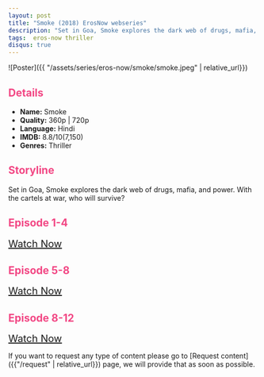 ```yaml
---
layout: post
title: "Smoke (2018) ErosNow webseries"
description: "Set in Goa, Smoke explores the dark web of drugs, mafia, and power. With the cartels at war, who will survive? "
tags:  eros-now thriller
disqus: true
---
```

<style>
h2{
    color:#F24784;
}
</style>

![Poster]({{ "/assets/series/eros-now/smoke/smoke.jpeg" | relative_url}})

## Details

* **Name:** Smoke
* **Quality:** 360p \| 720p
* **Language:** Hindi
* **IMDB:** 8.8/10(7,150)
* **Genres:** Thriller

## Storyline

Set in Goa, Smoke explores the dark web of drugs, mafia, and power. With the cartels at war, who will survive?

## Episode 1-4

<a class="btn card_btn" href="{{ '/series/eros-now/smoke/smoke-s1-e1-4' | relative_url}}" style="font-size:20px" target="_blank">Watch Now</a>

## Episode 5-8

<a class="btn card_btn" href="{{ '/series/eros-now/smoke/smoke-s1-e5-8' | relative_url}}" style="font-size:20px" target="_blank">Watch Now</a>

## Episode 8-12

<a class="btn card_btn" href="{{ '/series/eros-now/smoke/smoke-s1-e9-11' | relative_url}}" style="font-size:20px" target="_blank">Watch Now</a>

If you want to request any type of content please go to [Request content]({{"/request" | relative_url}}) page, we will provide that as soon as possible.
